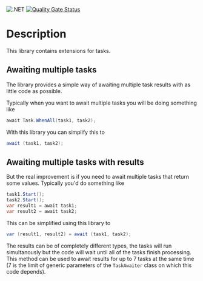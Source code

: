 ![.NET](https://github.com/Softlr/TaskEx/actions/workflows/dotnet.yml/badge.svg)
[![Quality Gate Status](https://sonarcloud.io/api/project_badges/measure?project=taskex&metric=alert_status)](https://sonarcloud.io/summary/new_code?id=taskex)

# Description
This library contains extensions for tasks.

## Awaiting multiple tasks
The library provides a simple way of awaiting multiple task results with as little code as possible.

Typically when you want to await multiple tasks you will be doing something like
```csharp
await Task.WhenAll(task1, task2);
```

With this library you can simplify this to
```csharp
await (task1, task2);
```

## Awaiting multiple tasks with results
But the real improvement is if you need to await multiple tasks that return some values.
Typically you'd do something like
```csharp
task1.Start();
task2.Start();
var result1 = await task1;
var result2 = await task2;
```

This can be simplified using this library to
```csharp
var (result1, result2) = await (task1, task2);
```

The results can be of completely different types, the tasks will run simultanously but the code will wait until all of the tasks finish processing.
This method can be used to await results for up to 7 tasks at the same time (7 is the limit of generic parameters of the `TaskAwaiter` class on which this code depends).